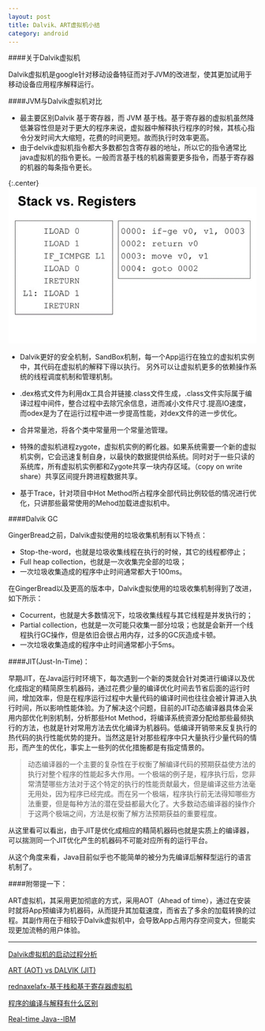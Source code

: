 ```yaml
---
layout: post
title: Dalvik、ART虚拟机小结
category: android
---
```


####关于Dalvik虚拟机

Dalvik虚拟机是google针对移动设备特征而对于JVM的改进型，使其更加试用于移动设备应用程序解释运行。

####JVM与Dalvik虚拟机对比

* 最主要区别Dalvik 基于寄存器，而 JVM 基于栈。基于寄存器的虚拟机虽然降低兼容性但是对于更大的程序来说，虚拟器中解释执行程序的时候，其核心指令分发时间大大缩短，花费的时间更短。故而执行时效率更高。               
* 由于delvik虚拟机指令都大多数都包含寄存器的地址，所以它的指令通常比java虚拟机的指令更长。一般而言基于栈的机器需要更多指令，而基于寄存器的机器的每条指令更长。

{:.center}
![stack-vs-registers](\assets\img\20150808\stackvsregisters.png)

* Dalvik更好的安全机制，SandBox机制，每一个App运行在独立的虚拟机实例中，其代码在虚拟机的解释下得以执行。 另外可以让虚拟机更多的依赖操作系统的线程调度机制和管理机制。

* .dex格式文件为利用dx工具合并链接.class文件生成，.class文件实际属于编译过程中间件，整合过程中去除冗余信息，进而减小文件尺寸.提高IO速度，而odex是为了在运行过程中进一步提高性能，对dex文件的进一步优化。 

* 合并常量池，将各个类中常量用一个常量池管理。

* 特殊的虚拟机进程zygote，虚拟机实例的孵化器。如果系统需要一个新的虚拟机实例，它会迅速复制自身，以最快的数据提供给系统。同时对于一些只读的系统库，所有虚拟机实例都和Zygote共享一块内存区域。（copy on write share）共享区间提升跨进程数据共享。

* 基于Trace，针对项目中Hot Method所占程序全部代码比例较低的情况进行优化，只讲那些最常使用的Mehod加载进虚拟机中。


 
####Dalvik GC

GingerBread之前，Dalvik虚拟使用的垃圾收集机制有以下特点：

* Stop-the-word，也就是垃圾收集线程在执行的时候，其它的线程都停止；              
* Full heap collection，也就是一次收集完全部的垃圾；                           
* 一次垃圾收集造成的程序中止时间通常都大于100ms。

在GingerBread以及更高的版本中，Dalvik虚拟使用的垃圾收集机制得到了改进，如下所示：

* Cocurrent，也就是大多数情况下，垃圾收集线程与其它线程是并发执行的；     
* Partial collection，也就是一次可能只收集一部分垃圾；也就是会新开一个线程执行GC操作，但是依旧会很占用内存，过多的GC灰造成卡顿。                 
* 一次垃圾收集造成的程序中止时间通常都小于5ms。


####JIT(Just-In-Time)：

早期JIT，在Java运行时环境下，每次遇到一个新的类就会针对类进行编译以及优化成指定的精简原生机器码，通过花费少量的编译优化时间去节省后面的运行时间，增加效率，但是在程序运行过程中大量代码的编译时间也往往会被计算进入执行时间，所以影响性能体验。为了解决这个问题，目前的JIT动态编译器具体会采用内部优化判别机制，分析那些Hot Method，将编译系统资源分配给那些最频执行的方法，也就是针对常用方法去优化编译为机器码。低编译开销带来反复执行的热代码的执行性能优势的提升。当然这是针对那些程序中只大量执行少量代码的情形，而产生的优化，事实上一些列的优化措施都是有指定情景的。

>动态编译器的一个主要的复杂性在于权衡了解编译代码的预期获益使方法的执行对整个程序的性能起多大作用。一个极端的例子是，程序执行后，您非常清楚哪些方法对于这个特定的执行的性能贡献最大，但是编译这些方法毫无用处，因为程序已经完成。而在另一个极端，程序执行前无法得知哪些方法重要，但是每种方法的潜在受益都最大化了。大多数动态编译器的操作介于这两个极端之间，方法是权衡了解方法预期获益的重要程度。

从这里看可以看出，由于JIT是优化成相应的精简机器码也就是实质上的编译器，可以揣测同一个JIT优化产生的机器码不可能对应所有的运行平台。

从这个角度来看，Java目前似乎也不能简单的被分为先编译后解释型运行的语言机制了。



####附带提一下：

ART虚拟机，其采用更加彻底的方式，采用AOT（Ahead of time），通过在安装时就将App预编译为机器码，从而提升其加载速度，而省去了多余的加载转换的过程。其副作用在于相较于Dalvik虚拟机中，会导致App占用内存空间变大，但能实现更加流畅的用户体验。


---

[Dalvik虚拟机的启动过程分析](http://blog.csdn.net/luoshengyang/article/details/8885792)

[ART (AOT) vs DALVIK (JIT)](http://www.slideshare.net/limaniBhavik/artaot-vs-dalvikjit)

[rednaxelafx-基于栈和基于寄存器虚拟机](http://rednaxelafx.iteye.com/blog/492667)

[程序的编译与解释有什么区别](http://www.zhihu.com/question/21486706)

[Real-time Java--IBM](http://www.ibm.com/developerworks/views/java/libraryview.jsp?search_by=Real+time+Java+Part)
